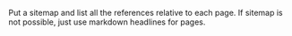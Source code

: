 Put a sitemap and list all the references relative to each page. If sitemap is not possible, just use markdown headlines for pages.